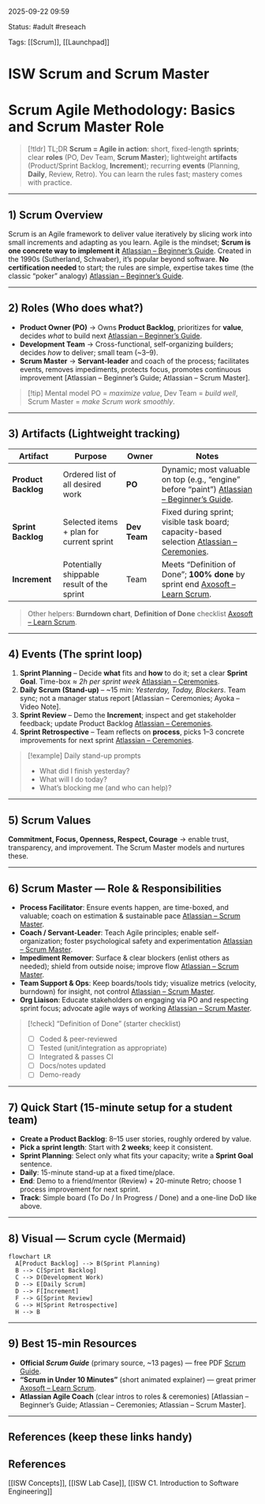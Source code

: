 2025-09-22 09:59

Status: #adult #reseach

Tags: [[Scrum]], [[Launchpad]]

# ISW Scrum and Scrum Master

# Scrum Agile Methodology: Basics and Scrum Master Role

> [!tldr] TL;DR
> **Scrum = Agile in action**: short, fixed-length **sprints**; clear **roles** (PO, Dev Team, **Scrum Master**); lightweight **artifacts** (Product/Sprint Backlog, **Increment**); recurring **events** (Planning, **Daily**, Review, Retro). You can learn the rules fast; mastery comes with practice.

---

## 1) Scrum Overview
Scrum is an Agile framework to deliver value iteratively by slicing work into small increments and adapting as you learn. Agile is the mindset; **Scrum is one concrete way to implement it** [Atlassian – Beginner’s Guide]. Created in the 1990s (Sutherland, Schwaber), it’s popular beyond software. **No certification needed** to start; the rules are simple, expertise takes time (the classic “poker” analogy) [Atlassian – Beginner’s Guide].

---

## 2) Roles (Who does what?)
- **Product Owner (PO)** → Owns **Product Backlog**, prioritizes for **value**, decides *what* to build next [Atlassian – Beginner’s Guide].
- **Development Team** → Cross-functional, self-organizing builders; decides *how* to deliver; small team (~3–9).
- **Scrum Master** → **Servant-leader** and coach of the process; facilitates events, removes impediments, protects focus, promotes continuous improvement [Atlassian – Beginner’s Guide; Atlassian – Scrum Master].

> [!tip] Mental model
> PO = *maximize value*, Dev Team = *build well*, Scrum Master = *make Scrum work smoothly*.

---

## 3) Artifacts (Lightweight tracking)

| Artifact | Purpose | Owner | Notes |
|---|---|---|---|
| **Product Backlog** | Ordered list of all desired work | **PO** | Dynamic; most valuable on top (e.g., “engine” before “paint”) [Atlassian – Beginner’s Guide]. |
| **Sprint Backlog** | Selected items + plan for current sprint | **Dev Team** | Fixed during sprint; visible task board; capacity-based selection [Atlassian – Ceremonies]. |
| **Increment** | Potentially shippable result of the sprint | Team | Meets “Definition of Done”; **100% done** by sprint end [Axosoft – Learn Scrum]. |

> Other helpers: **Burndown chart**, **Definition of Done** checklist [Axosoft – Learn Scrum].

---

## 4) Events (The sprint loop)

1. **Sprint Planning** – Decide **what** fits and **how** to do it; set a clear **Sprint Goal**. Time-box ≈ *2h per sprint week* [Atlassian – Ceremonies].  
2. **Daily Scrum (Stand-up)** – ~15 min: *Yesterday, Today, Blockers*. Team sync; not a manager status report [Atlassian – Ceremonies; Ayoka – Video Note].  
3. **Sprint Review** – Demo the **Increment**; inspect and get stakeholder feedback; update Product Backlog [Atlassian – Ceremonies].  
4. **Sprint Retrospective** – Team reflects on **process**, picks 1–3 concrete improvements for next sprint [Atlassian – Ceremonies].

> [!example] Daily stand-up prompts
> - What did I finish yesterday?  
> - What will I do today?  
> - What’s blocking me (and who can help)?

---

## 5) Scrum Values
**Commitment, Focus, Openness, Respect, Courage** → enable trust, transparency, and improvement. The Scrum Master models and nurtures these.

---

## 6) Scrum Master — Role & Responsibilities
- **Process Facilitator**: Ensure events happen, are time-boxed, and valuable; coach on estimation & sustainable pace [Atlassian – Scrum Master].  
- **Coach / Servant-Leader**: Teach Agile principles; enable self-organization; foster psychological safety and experimentation [Atlassian – Scrum Master].  
- **Impediment Remover**: Surface & clear blockers (enlist others as needed); shield from outside noise; improve flow [Atlassian – Scrum Master].  
- **Team Support & Ops**: Keep boards/tools tidy; visualize metrics (velocity, burndown) for insight, not control [Atlassian – Scrum Master].  
- **Org Liaison**: Educate stakeholders on engaging via PO and respecting sprint focus; advocate agile ways of working [Atlassian – Scrum Master].

> [!check] “Definition of Done” (starter checklist)
> - [ ] Coded & peer-reviewed  
> - [ ] Tested (unit/integration as appropriate)  
> - [ ] Integrated & passes CI  
> - [ ] Docs/notes updated  
> - [ ] Demo-ready

---

## 7) Quick Start (15-minute setup for a student team)
- **Create a Product Backlog**: 8–15 user stories, roughly ordered by value.  
- **Pick a sprint length**: Start with **2 weeks**; keep it consistent.  
- **Sprint Planning**: Select only what fits your capacity; write a **Sprint Goal** sentence.  
- **Daily**: 15-minute stand-up at a fixed time/place.  
- **End**: Demo to a friend/mentor (Review) + 20-minute Retro; choose 1 process improvement for next sprint.  
- **Track**: Simple board (To Do / In Progress / Done) and a one-line DoD like above.

---

## 8) Visual — Scrum cycle (Mermaid)
```mermaid
flowchart LR
  A[Product Backlog] --> B(Sprint Planning)
  B --> C[Sprint Backlog]
  C --> D(Development Work)
  D --> E[Daily Scrum]
  D --> F[Increment]
  F --> G[Sprint Review]
  G --> H[Sprint Retrospective]
  H --> B
````

---

## 9) Best 15-min Resources

* **Official *Scrum Guide*** (primary source, \~13 pages) — free PDF [Scrum Guide].
* **“Scrum in Under 10 Minutes”** (short animated explainer) — great primer [Axosoft – Learn Scrum].
* **Atlassian Agile Coach** (clear intros to roles & ceremonies) \[Atlassian – Beginner’s Guide; Atlassian – Ceremonies; Atlassian – Scrum Master].

---

## References (keep these links handy)

[Atlassian – Beginner’s Guide]: https://www.atlassian.com/blog/project-management/beginners-guide-scrum-and-agile-project-management
[Atlassian – Ceremonies]: https://www.atlassian.com/agile/scrum/ceremonies
[Atlassian – Scrum Master]: https://www.atlassian.com/agile/scrum/scrum-master
[Axosoft – Learn Scrum]: https://www.axosoft.com/scrum
[Ayoka – Video Note]: https://ayokasystems.com/opinion/scrum-in-under-10-minutes/
[Scrum Guide]: https://scrumguides.org/

## References

[[ISW Concepts]], [[ISW Lab Case]], [[ISW C1. Introduction to Software Engineering]]